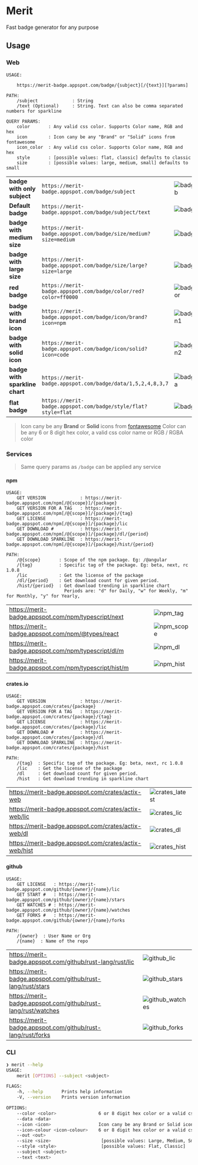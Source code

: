 # Merit

Fast badge generator for any purpose

## Usage

### Web

```
USAGE:

    https://merit-badge.appspot.com/badge/{subject}[/{text}][?params]

PATH:
    /subject             : String
    /text (Optional)     : String. Text can also be comma separated numbers for sparkline

QUERY PARAMS:
    color       : Any valid css color. Supports Color name, RGB and hex
    icon        : Icon cany be any "Brand" or "Solid" icons from fontawesome
    icon_color  : Any valid css color. Supports Color name, RGB and hex
    style       : [possible values: flat, classic] defaults to classic
    size        : [possible values: large, medium, small] defaults to small
```

|                                |                                                       |                |
| ------------------------------ | ----------------------------------------------------- | :------------- |
| **badge with only subject**    | `https://merit-badge.appspot.com/badge/subject`                 | ![badge_sub]   |
| **Default badge**              | `https://merit-badge.appspot.com/badge/subject/text`            | ![badge_def]   |
| **badge with medium size**     | `https://merit-badge.appspot.com/badge/size/medium?size=medium` | ![badge_md]    |
| **badge with large size**      | `https://merit-badge.appspot.com/badge/size/large?size=large`   | ![badge_lg]    |
| **red badge**                  | `https://merit-badge.appspot.com/badge/color/red?color=ff0000`  | ![badge_color] |
| **badge with brand icon**      | `https://merit-badge.appspot.com/badge/icon/brand?icon=npm`     | ![badge_icon1] |
| **badge with solid icon**      | `https://merit-badge.appspot.com/badge/icon/solid?icon=code`    | ![badge_icon2] |
| **badge with sparkline chart** | `https://merit-badge.appspot.com/badge/data/1,5,2,4,8,3,7`      | ![badge_data]  |
| **flat badge**                 | `https://merit-badge.appspot.com/badge/style/flat?style=flat`   | ![badge_flat]  |

> Icon cany be any **Brand** or **Solid** icons from [fontawesome](https://fontawesome.com/icons?d=gallery&s=brands,solid)
> Color can be any 6 or 8 digit hex color, a valid css color name or RGB / RGBA color

### Services

> Same query params as `/badge` can be applied any service

#### npm

```
USAGE:
    GET VERSION             : https://merit-badge.appspot.com/npm[/@{scope}]/{package}
    GET VERSION FOR A TAG   : https://merit-badge.appspot.com/npm[/@{scope}]/{package}/{tag}
    GET LICENSE             : https://merit-badge.appspot.com/npm[/@{scope}]/{package}/lic
    GET DOWNLOAD #          : https://merit-badge.appspot.com/npm[/@{scope}]/{package}/dl/{period}
    GET DOWNLOAD SPARKLINE  : https://merit-badge.appspot.com/npm[/@{scope}]/{package}/hist/{period}

PATH:
    /@{scope}       : Scope of the npm package. Eg: /@angular
    /{tag}          : Specific tag of the package. Eg: beta, next, rc 1.0.8
    /lic            : Get the license of the package
    /dl/{period}    : Get download count for given period.
    /hist/{period}  : Get download trending in sparkline chart
                      Periods are: "d" for Daily, "w" for Weekly, "m" for Monthly, "y" for Yearly,
```

|                                             |              |
| ------------------------------------------- | ------------ |
| https://merit-badge.appspot.com/npm/typescript/next   | ![npm_tag]   |
| https://merit-badge.appspot.com/npm/@types/react      | ![npm_scope] |
| https://merit-badge.appspot.com/npm/typescript/dl/m   | ![npm_dl]    |
| https://merit-badge.appspot.com/npm/typescript/hist/m | ![npm_hist]  |

#### crates.io

```
USAGE:
    GET VERSION             : https://merit-badge.appspot.com/crates/{package}
    GET VERSION FOR A TAG   : https://merit-badge.appspot.com/crates/{package}/{tag}
    GET LICENSE             : https://merit-badge.appspot.com/crates/{package}/lic
    GET DOWNLOAD #          : https://merit-badge.appspot.com/crates/{package}/dl
    GET DOWNLOAD SPARKLINE  : https://merit-badge.appspot.com/crates/{package}/hist

PATH:
    /{tag}  : Specific tag of the package. Eg: beta, next, rc 1.0.8
    /lic    : Get the license of the package
    /dl     : Get download count for given period.
    /hist   : Get download trending in sparkline chart

```

|                                              |                  |
| -------------------------------------------- | ---------------- |
| https://merit-badge.appspot.com/crates/actix-web       | ![crates_latest] |
| https://merit-badge.appspot.com/crates/actix-web/lic   | ![crates_lic]    |
| https://merit-badge.appspot.com/crates/actix-web/dl    | ![crates_dl]     |
| https://merit-badge.appspot.com/crates/actix-web/hist  | ![crates_hist]   |

#### github

```
USAGE:
    GET LICENSE   : https://merit-badge.appspot.com/github/{owner}/{name}/lic
    GET START #   : https://merit-badge.appspot.com/github/{owner}/{name}/stars
    GET WATCHES # : https://merit-badge.appspot.com/github/{owner}/{name}/watches
    GET FORKS #   : https://merit-badge.appspot.com/github/{owner}/{name}/forks

PATH:
    /{owner}  : User Name or Org
    /{name}  : Name of the repo

```

|                                                     |                   |
| --------------------------------------------------- | ----------------- |
| https://merit-badge.appspot.com/github/rust-lang/rust/lic     | ![github_lic]     |
| https://merit-badge.appspot.com/github/rust-lang/rust/stars   | ![github_stars]   |
| https://merit-badge.appspot.com/github/rust-lang/rust/watches | ![github_watches] |
| https://merit-badge.appspot.com/github/rust-lang/rust/forks   | ![github_forks]   |

### CLI

```sh
❯ merit --help
USAGE:
    merit [OPTIONS] --subject <subject>

FLAGS:
    -h, --help       Prints help information
    -V, --version    Prints version information

OPTIONS:
    --color <color>                6 or 8 digit hex color or a valid css color name
    --data <data>
    --icon <icon>                  Icon cany be any Brand or Solid icons from fontawesome
    --icon-colour <icon-colour>    6 or 8 digit hex color or a valid css color name
    --out <out>
    --size <size>                   [possible values: Large, Medium, Small]
    --style <style>                 [possible values: Flat, Classic]
    --subject <subject>
    --text <text>
```

[badge_sub]: https://merit-badge.appspot.com/badge/subject 'badge with only subject'
[badge_def]: https://merit-badge.appspot.com/badge/subject/text 'default badge'
[badge_md]: https://merit-badge.appspot.com/badge/subject/text?size=medium 'badge with medium size'
[badge_lg]: https://merit-badge.appspot.com/badge/subject/text?size=large 'badge with large size'
[badge_color]: https://merit-badge.appspot.com/badge/color/red?color=ff0000 'red badge'
[badge_icon1]: https://merit-badge.appspot.com/badge/icon/brand?icon=npm 'badge with brand icon'
[badge_icon2]: https://merit-badge.appspot.com/badge/icon/solid?icon=code 'badge with solid icon'
[badge_data]: https://merit-badge.appspot.com/badge/data/1,5,2,4,8,3,7 'badge with sparkline chart'
[badge_flat]: https://merit-badge.appspot.com/badge/style/flat?style=flat 'flat badge'
[npm]: https://merit-badge.appspot.com/npm/react
[npm_tag]: https://merit-badge.appspot.com/npm/typescript/next
[npm_scope]: https://merit-badge.appspot.com/npm/@types/react
[npm_dl]: https://merit-badge.appspot.com/npm/typescript/dl/m
[npm_hist]: https://merit-badge.appspot.com/npm/typescript/hist/m
[crates_latest]: https://merit-badge.appspot.com/crates/actix-web
[crates_lic]: https://merit-badge.appspot.com/crates/actix-web/lic
[crates_dl]: https://merit-badge.appspot.com/crates/actix-web/dl
[crates_hist]: https://merit-badge.appspot.com/crates/actix-web/hist
[github_lic]: https://merit-badge.appspot.com/github/rust-lang/rust/lic
[github_stars]: https://merit-badge.appspot.com/github/rust-lang/rust/stars
[github_watches]: https://merit-badge.appspot.com/github/rust-lang/rust/watches
[github_forks]: https://merit-badge.appspot.com/github/rust-lang/rust/forks
